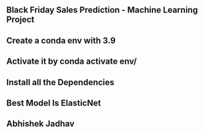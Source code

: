 ## Black Friday Sales Prediction - Machine Learning Project

## Create a conda env with 3.9 

## Activate it by conda activate env/

## Install all the Dependencies

## Best Model Is ElasticNet 

## Abhishek Jadhav

